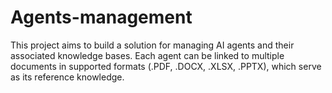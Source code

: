 # Agents-management
This project aims to build a solution for managing AI agents and their associated knowledge bases. Each agent can be linked to multiple documents in supported formats (.PDF, .DOCX, .XLSX, .PPTX), which serve as its reference knowledge.
